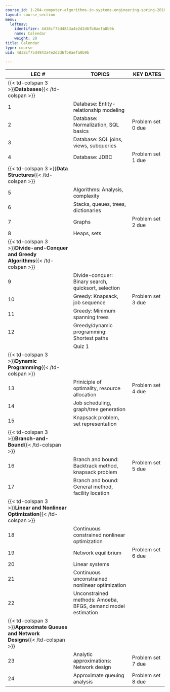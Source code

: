 ```yaml
---
course_id: 1-204-computer-algorithms-in-systems-engineering-spring-2010
layout: course_section
menu:
  leftnav:
    identifier: 4d38cf75d4843a4e2d2d6fb8aefa0b9b
    name: Calendar
    weight: 20
title: Calendar
type: course
uid: 4d38cf75d4843a4e2d2d6fb8aefa0b9b

---
```


| LEC # | TOPICS | KEY DATES |
| --- | --- | --- |
| {{< td-colspan 3 >}}**Databases**{{< /td-colspan >}} |||
| 1 | Database: Entity-relationship modeling | &nbsp; |
| 2 | Database: Normalization, SQL basics | Problem set 0 due |
| 3 | Database: SQL joins, views, subqueries | &nbsp; |
| 4 | Database: JDBC | Problem set 1 due |
| {{< td-colspan 3 >}}**Data Structures**{{< /td-colspan >}} |||
| 5 | Algorithms: Analysis, complexity | &nbsp; |
| 6 | Stacks, queues, trees, dictionaries | &nbsp; |
| 7 | Graphs | Problem set 2 due |
| 8 | Heaps, sets | &nbsp; |
| {{< td-colspan 3 >}}**Divide-and-Conquer and Greedy Algorithms**{{< /td-colspan >}} |||
| 9 | Divide-conquer: Binary search, quicksort, selection | &nbsp; |
| 10 | Greedy: Knapsack, job sequence | Problem set 3 due |
| 11 | Greedy: Minimum spanning trees | &nbsp; |
| 12 | Greedy/dynamic programming: Shortest paths | &nbsp; |
| &nbsp; | Quiz 1 | &nbsp; |
| {{< td-colspan 3 >}}**Dynamic Programming**{{< /td-colspan >}} |||
| 13 | Priniciple of optimality, resource allocation | Problem set 4 due |
| 14 | Job scheduling, graph/tree generation | &nbsp; |
| 15 | Knapsack problem, set representation | &nbsp; |
| {{< td-colspan 3 >}}**Branch-and-Bound**{{< /td-colspan >}} |||
| 16 | Branch and bound: Backtrack method, knapsack problem | Problem set 5 due |
| 17 | Branch and bound: General method, facility location | &nbsp; |
| {{< td-colspan 3 >}}**Linear and Nonlinear Optimization**{{< /td-colspan >}} |||
| 18 | Continuous constrained nonlinear optimization | &nbsp; |
| 19 | Network equilibrium | Problem set 6 due |
| 20 | Linear systems | &nbsp; |
| 21 | Continuous unconstrained nonlinear optimization | &nbsp; |
| 22 | Unconstrained methods: Amoeba, BFGS, demand model estimation | &nbsp; |
| {{< td-colspan 3 >}}**Approximate Queues and Network Designs**{{< /td-colspan >}} |||
| 23 | Analytic approximations: Network design | Problem set 7 due |
| 24 | Approximate queuing analysis | Problem set 8 due